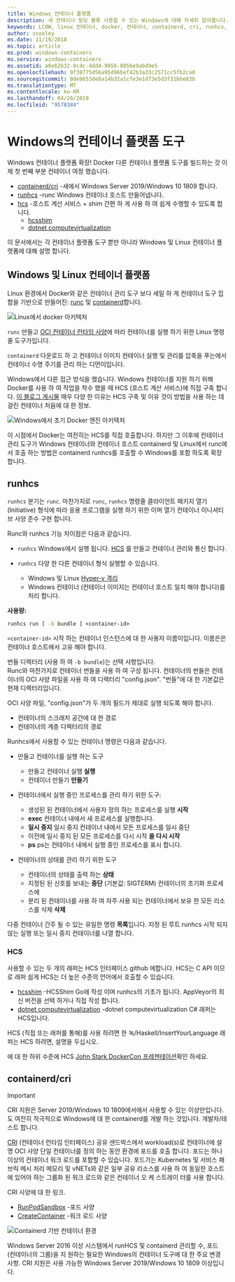 ```yaml
---
title: Windows 컨테이너 플랫폼
description: 새 컨테이너 빌딩 블록 사용할 수 있는 Windows에 대해 자세히 알아봅니다.
keywords: LCOW, linux 컨테이너, docker, 컨테이너, containerd, cri, runhcs, runc
author: scooley
ms.date: 11/19/2018
ms.topic: article
ms.prod: windows-containers
ms.service: windows-containers
ms.assetid: a0e62b32-0c4c-4dd4-9956-8056e9abd9e5
ms.openlocfilehash: 9f38775d56a95d96bef42b3a33c2571cc5fb2ca0
ms.sourcegitcommit: 0deb653de8a14b32a1cfe3e1d73e5d3f31bbe83b
ms.translationtype: MT
ms.contentlocale: ko-KR
ms.lasthandoff: 04/26/2019
ms.locfileid: "9578384"
---
```

# <a name="container-platform-tools-on-windows"></a>Windows의 컨테이너 플랫폼 도구

Windows 컨테이너 플랫폼 확장! Docker 다른 컨테이너 플랫폼 도구를 빌드하는 것 이제 첫 번째 부분 컨테이너 여정 했습니다.

* [containerd/cri](https://github.com/containerd/cri) -새에서 Windows Server 2019/Windows 10 1809 합니다.
* [runhcs](https://github.com/Microsoft/hcsshim/tree/master/cmd/runhcs) -runc Windows 컨테이너 호스트 만들어냅니다.
* [hcs](https://docs.microsoft.com/virtualization/api/) -호스트 계산 서비스 + shim 간편 하 게 사용 하 여 쉽게 수행할 수 있도록 합니다.
  * [hcsshim](https://github.com/microsoft/hcsshim)
  * [dotnet computevirtualization](https://github.com/microsoft/dotnet-computevirtualization)

이 문서에서는 각 컨테이너 플랫폼 도구 뿐만 아니라 Windows 및 Linux 컨테이너 플랫폼에 대해 설명 합니다.

## <a name="windows-and-linux-container-platform"></a>Windows 및 Linux 컨테이너 플랫폼

Linux 환경에서 Docker와 같은 컨테이너 관리 도구 보다 세밀 하 게 컨테이너 도구 집합을 기반으로 만들어진: [runc](https://github.com/opencontainers/runc) 및 [containerd](https://containerd.io/)합니다.

![Linux에서 docker 아키텍처](media/docker-on-linux.png)

`runc` 만들고 [OCI 컨테이너 런타임 사양](https://github.com/opencontainers/runtime-spec)에 따라 컨테이너를 실행 하기 위한 Linux 명령줄 도구가입니다.

`containerd` 다운로드 하 고 컨테이너 이미지 컨테이너 실행 및 관리를 압축을 푸는에서 컨테이너 수명 주기를 관리 하는 디먼이입니다.

Windows에서 다른 접근 방식을 했습니다.  Windows 컨테이너를 지원 하기 위해 Docker를 사용 하 여 작업을 착수 했을 때 HCS (호스트 계산 서비스)에 직접 구축 합니다.  [이 블로그 게시물](https://blogs.technet.microsoft.com/virtualization/2017/01/27/introducing-the-host-compute-service-hcs/) 매우 다양 한 이유는 HCS 구축 및 이유 것이 방법을 사용 하는 데 걸린 컨테이너 처음에 대 한 정보.

![Windows에서 초기 Docker 엔진 아키텍처](media/hcs.png)

이 시점에서 Docker는 여전히는 HCS를 직접 호출합니다. 하지만 그 이후에 컨테이너 관리 도구가 Windows 컨테이너와 컨테이너 호스트 containerd 및 Linux에서 runc에서 호출 하는 방법은 containerd runhcs를 호출할 수 Windows를 포함 하도록 확장 합니다.

## <a name="runhcs"></a>runhcs

`runhcs` 분기는 `runc`.  마찬가지로 `runc`, `runhcs` 명령줄 클라이언트 패키지 열기 (Initiative) 형식에 따라 응용 프로그램을 실행 하기 위한 이며 열기 컨테이너 이니셔티브 사양 준수 구현 합니다.

Runc와 runhcs 기능 차이점은 다음과 같습니다.

* `runhcs` Windows에서 실행 됩니다.  [HCS](containerd.md#hcs) 를 만들고 컨테이너 관리와 통신 합니다.
* `runhcs` 다양 한 다른 컨테이너 형식 실행할 수 있습니다.

  * Windows 및 Linux [Hyper-v 격리](../manage-containers/hyperv-container.md)
  * Windows 컨테이너 (컨테이너 이미지는 컨테이너 호스트 일치 해야 합니다)를 처리 합니다.

**사용량:**

``` cmd
runhcs run [ -b bundle ] <container-id>
```

`<container-id>` 시작 하는 컨테이너 인스턴스에 대 한 사용자 이름이입니다. 이름은은 컨테이너 호스트에서 고유 해야 합니다.

번들 디렉터리 (사용 하 여 `-b bundle`)는 선택 사항입니다.  
Runc와 마찬가지로 컨테이너 번들을 사용 하 여 구성 됩니다. 컨테이너의 번들은 컨테이너의 OCI 사양 파일을 사용 하 여 디렉터리 "config.json".  "번들"에 대 한 기본값은 현재 디렉터리입니다.

OCI 사양 파일, "config.json"가 두 개의 필드가 제대로 실행 되도록 해야 합니다.

* 컨테이너의 스크래치 공간에 대 한 경로
* 컨테이너의 계층 디렉터리의 경로

Runhcs에서 사용할 수 있는 컨테이너 명령은 다음과 같습니다.

* 만들고 컨테이너를 실행 하는 도구
  * 만들고 컨테이너 실행 **실행**
  * 컨테이너 만들기 **만들기**

* 컨테이너에서 실행 중인 프로세스를 관리 하기 위한 도구:
  * 생성된 된 컨테이너에서 사용자 정의 하는 프로세스를 실행 **시작**
  * **exec** 컨테이너 내에서 새 프로세스를 실행합니다.
  * **일시 중지** 일시 중지 컨테이너 내에서 모든 프로세스를 일시 중단
  * 이전에 일시 중지 된 모든 프로세스를 다시 시작 **을 다시 시작**
  * **ps** ps는 컨테이너 내에서 실행 중인 프로세스를 표시 합니다.

* 컨테이너의 상태를 관리 하기 위한 도구
  * 컨테이너의 상태를 출력 하는 **상태**
  * 지정된 된 신호를 보내는 **중단** (기본값: SIGTERM) 컨테이너의 초기화 프로세스에
  * 분리 된 컨테이너를 사용 하 여 자주 사용 되는 컨테이너에서 보유 한 모든 리소스를 삭제 **삭제**

다중 컨테이너 간주 될 수 있는 유일한 명령 **목록**입니다.  지정 된 루트 runhcs 시작 되지 않는 실행 또는 일시 중지 컨테이너를 나열 합니다.

### <a name="hcs"></a>HCS

사용할 수 있는 두 개의 래퍼는 HCS 인터페이스 github 에합니다. HCS는 C API 이므로 래퍼 쉽게 HCS는 더 높은 수준의 언어에서 호출할 수 있습니다.  

* [hcsshim](https://github.com/microsoft/hcsshim) -HCSShim Go에 작성 이며 runhcs의 기초가 됩니다.
AppVeyor의 최신 버전을 선택 하거나 직접 작성 합니다.
* [dotnet computevirtualization](https://github.com/microsoft/dotnet-computevirtualization) -dotnet computevirtualization C# 래퍼는 HCS입니다.

HCS (직접 또는 래퍼를 통해)를 사용 하려면 한 녹/Haskell/InsertYourLanguage 래퍼는 HCS 하려면, 설명을 두십시오.

에 대 한 하위 수준에 HCS [John Stark DockerCon 프레젠테이션](https://www.youtube.com/watch?v=85nCF5S8Qok)확인 하세요.

## <a name="containerdcri"></a>containerd/cri

> [!IMPORTANT]
> CRI 지원은 Server 2019/Windows 10 1809에서에서 사용할 수 있는 이상만입니다.  도 여전히 적극적으로 Windows에 대 한 containerd를 개발 하는 것입니다.
> 개발자/테스트 합니다.

[CRI](https://github.com/kubernetes/kubernetes/blob/master/pkg/kubelet/apis/cri/runtime/v1alpha2/api.proto) (컨테이너 런타임 인터페이스) 공유 샌드박스에서 workload(s)로 컨테이너에 설명 OCI 사양 단일 컨테이너를 정의 하는 동안 환경에 포드를 호출 합니다.  포드는 하나 이상의 컨테이너 워크 로드를 포함할 수 있습니다.  포드가는 Kubernetes 및 서비스 패브릭 메시 처리 메모리 및 vNETs와 같은 일부 공유 리소스를 사용 하 여 동일한 호스트에 있어야 하는 그룹화 된 워크 로드와 같은 컨테이너 오 케 스트레이 터를 사용 합니다.

CRI 사양에 대 한 링크.

* [RunPodSandbox](https://github.com/kubernetes/kubernetes/blob/master/pkg/kubelet/apis/cri/runtime/v1alpha2/api.proto#L24) -포드 사양
* [CreateContainer](https://github.com/kubernetes/kubernetes/blob/master/pkg/kubelet/apis/cri/runtime/v1alpha2/api.proto#L47) -워크 로드 사양

![Containerd 기반 컨테이너 환경](media/containerd-platform.png)

Windows Server 2016 이상 시스템에서 runHCS 및 containerd 관리할 수, 포드 (컨테이너의 그룹)을 지 원하는 필요한 Windows의 컨테이너 도구에 대 한 주요 변경 사항.  CRI 지원은 사용 가능한 Windows Server 2019/Windows 10 1809 이상입니다.